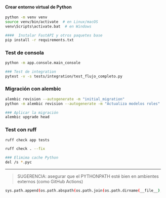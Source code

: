 ####  Crear entorno virtual de Python

```bash
python -m venv venv
source venv/bin/activate  # en Linux/macOS
venv\Scripts\activate.bat  # en Windows

####  Instalar FastAPI y otros paquetes base
pip install -r requirements.txt

```




### Test de consola
```bash
python -m app.console.main_console

### Test de integration
pytest -v -s tests/integration/test_flujo_completo.py
```

### Migración con alembic 
```bash
alembic revision --autogenerate -m "initial_migration"
python -m alembic revision --autogenerate -m "Actualiza modelos roles"

### Aplicar la migración
alembic upgrade head
```

### Test con ruff
```bash
ruff check app tests

ruff check . --fix

### Elimima cache Python 
del /s *.pyc
```
---

>SUGERENCIA: asegurar que el PYTHONPATH esté bien en ambientes externos (como GitHub Actions)
```bash
sys.path.append(os.path.abspath(os.path.join(os.path.dirname(__file__), "../")))
```
<!--stackedit_data:
eyJoaXN0b3J5IjpbLTEwMzU2MDk5NDhdfQ==
-->